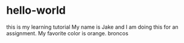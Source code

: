 # hello-world
this is my learning tutorial
My name is Jake and I am doing this for an assignment. My favorite color is orange.
broncos
